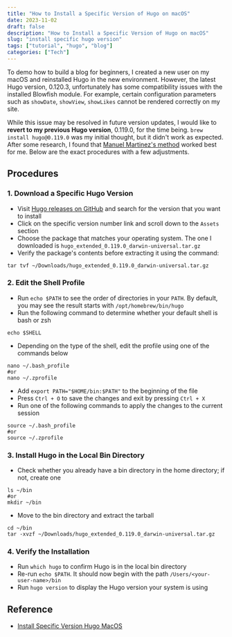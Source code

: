 ```yaml
---
title: "How to Install a Specific Version of Hugo on macOS"
date: 2023-11-02
draft: false
description: "How to Install a Specific Version of Hugo on macOS"
slug: "install specific hugo version"
tags: ["tutorial", "hugo", "blog"]
categories: ["Tech"]
---
```

To demo how to build a blog for beginners, I created a new user on my macOS and reinstalled Hugo in the new environment. However, the latest Hugo version, 0.120.3, unfortunately has some compatibility issues with the installed Blowfish module. For example, certain configuration parameters such as `showDate`, `showView`, `showLikes` cannot be rendered correctly on my site. 

While this issue may be resolved in future version updates, I would like to **revert to my previous Hugo version**, 0.119.0, for the time being. `brew install hugo@0.119.0` was my initial thought, but it didn't work as expected. After some research, I found that [Manuel Martinez's method](https://datacenterjourney.com/2021/install-specific-version-hugo-macos/) worked best for me. Below are the exact procedures with a few adjustments.
## Procedures
### 1.  Download a Specific Hugo Version
- Visit [Hugo releases on GitHub](https://github.com/gohugoio/hugo/releases) and search for the version that you want to install
- Click on the specific version number link and scroll down to the `Assets` section
- Choose the package that matches your operating system. The one I downloaded is `hugo_extended_0.119.0_darwin-universal.tar.gz`
- Verify the package's contents before extracting it using the command:
``` 
tar tvf ~/Downloads/hugo_extended_0.119.0_darwin-universal.tar.gz
```
### 2. Edit the Shell Profile
- Run `echo $PATH` to see the order of directories in your `PATH`. By default, you may see the result starts with `/opt/homebrew/bin/hugo`
- Run the following command to determine whether your default shell is bash or zsh
```
echo $SHELL
```
- Depending on the type of the shell, edit the profile using one of the commands below
```
nano ~/.bash_profile
#or
nano ~/.zprofile
```
- Add `export PATH="$HOME/bin:$PATH"` to the beginning of the file 
- Press `Ctrl + O` to save the changes and exit by pressing `Ctrl + X`
- Run one of the following commands to apply the changes to the current session
```
source ~/.bash_profile
#or
source ~/.zprofile
```
### 3. Install Hugo in the Local Bin Directory
- Check whether you already have a bin directory in the home directory; if not, create one
```
ls ~/bin
#or
mkdir ~/bin
```
- Move to the bin directory and extract the tarball
```
cd ~/bin
tar -xvzf ~/Downloads/hugo_extended_0.119.0_darwin-universal.tar.gz
```
### 4. Verify the Installation
- Run `which hugo` to confirm Hugo is in the local bin directory
- Re-run `echo $PATH`. It should now begin with the path `/Users/<your-user-name>/bin`
- Run `hugo version` to display the Hugo version your system is using
## Reference
- [Install Specific Version Hugo MacOS](https://datacenterjourney.com/2021/install-specific-version-hugo-macos/)

